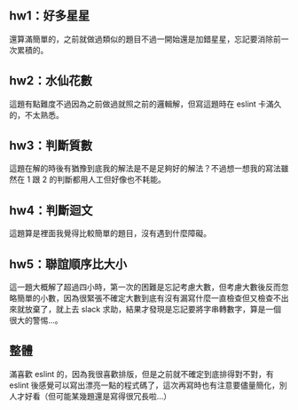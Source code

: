## hw1：好多星星

還算滿簡單的，之前就做過類似的題目不過一開始還是加錯星星，忘記要消除前一次累積的。

## hw2：水仙花數

這題有點難度不過因為之前做過就照之前的邏輯解，但寫這題時在 eslint 卡滿久的，不太熟悉。

## hw3：判斷質數

這題在解的時後有猶豫到底我的解法是不是足夠好的解法？不過想一想我的寫法雖然在 1 跟 2 的判斷都用人工但好像也不耗能。

## hw4：判斷迴文

這題算是裡面我覺得比較簡單的題目，沒有遇到什麼障礙。

## hw5：聯誼順序比大小

這一題大概解了超過四小時，第一次的困難是忘記考慮大數，但考慮大數後反而忽略簡單的小數，因為很緊張不確定大數到底有沒有漏寫什麼一直檢查但又檢查不出來就放棄了，就上去 slack 求助，結果才發現是忘記要將字串轉數字，算是一個很大的警惕...。

## 整體

滿喜歡 eslint 的，因為我很喜歡排版，但是之前就不確定到底排得對不對，有 eslint 後感覺可以寫出漂亮一點的程式碼了，這次再寫時也有注意要儘量簡化，別人才好看（但可能某幾題還是寫得很冗長啦...）